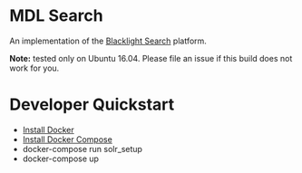 # MDL Search

An implementation of the [Blacklight Search](http://projectblacklight.org/) platform.

**Note:** tested only on Ubuntu 16.04. Please file an issue if this build does not work for you.

# Developer Quickstart

* [Install Docker](https://docs.docker.com/engine/installation)
* [Install Docker Compose](https://docs.docker.com/compose/)
* docker-compose run solr_setup
* docker-compose up